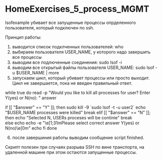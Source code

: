# HomeExercises_5_process_MGMT

lsofexample убивает все запущенные процессы опрделенного пользователя, который подключен по ssh.

Принцип работы:
1. выводится список подклченных пользователей: who
2. выбираем пользователя USER_NAME, у которого надо завершить все процессы
3. выводим все подлюченные соединения: sudo lsof -i
4. выводим все открытый файлы пользователя USER_NAME: sudo lsof -u $USER_NAME | more
5. запускаем цикл, который убивает процессы или просто выходит. Цикл не завершается, пока не введен правильный ответ.

while true
do
read -p "Would you like to kill all processes for user? Enter Y(yes) or N(no): " answer

if [[ "$answer" == "Y" ]]; then
    sudo kill -9 `sudo lsof -t -u user2`
    echo "$USER_NAME processes were killed" 
    break
elif [[ "$answer" == "N" ]]; then
    echo "Selected N, USERs proceses will be continie"
    break    
else
    echo
    echo -e "\e[1;31mPlease select correct answer Y(yes) or N(no)\e[0m"
    echo
fi
done

6. после завершиния работы выводим сообщение script finished.


Скрипт полезен при случаях разрыва SSH по вине транспорта, на удаленной машине при этом остаются запущенные процессы.







